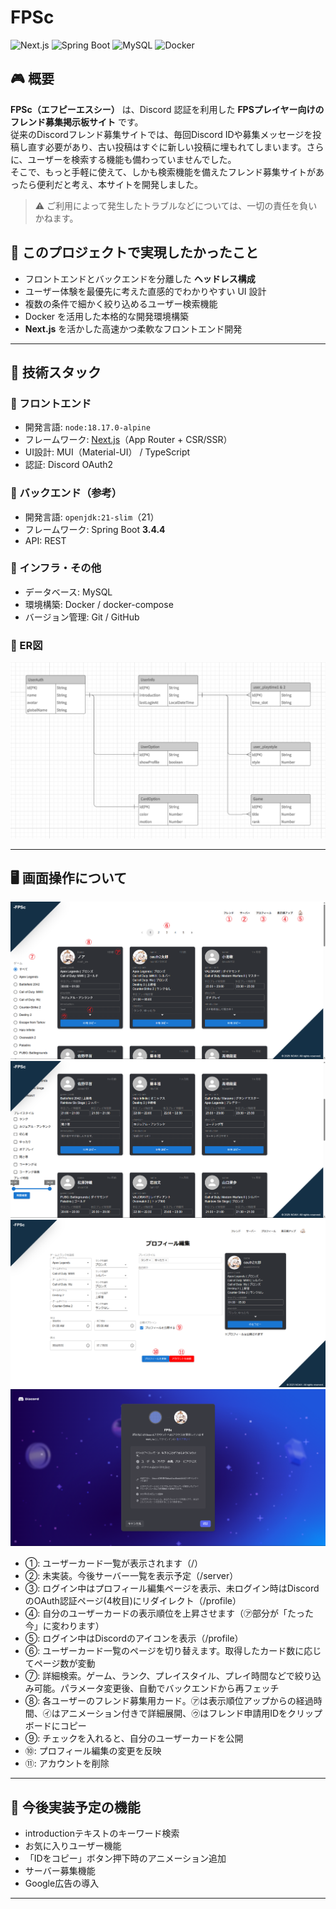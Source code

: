 # FPSc

![Next.js](https://img.shields.io/badge/Framework-Next.js-000?logo=nextdotjs)
![Spring Boot](https://img.shields.io/badge/Backend-SpringBoot-6DB33F?logo=springboot)
![MySQL](https://img.shields.io/badge/Database-MySQL-blue?logo=mysql)
![Docker](https://img.shields.io/badge/DevEnv-Docker-2496ED?logo=docker)

## 🎮 概要

**FPSc（エフピーエスシー）** は、Discord 認証を利用した **FPSプレイヤー向けのフレンド募集掲示板サイト** です。  
従来のDiscordフレンド募集サイトでは、毎回Discord IDや募集メッセージを投稿し直す必要があり、古い投稿はすぐに新しい投稿に埋もれてしまいます。さらに、ユーザーを検索する機能も備わっていませんでした。  
そこで、もっと手軽に使えて、しかも検索機能を備えたフレンド募集サイトがあったら便利だと考え、本サイトを開発しました。

> ⚠️ ご利用によって発生したトラブルなどについては、一切の責任を負いかねます。

## 🌟 このプロジェクトで実現したかったこと

- フロントエンドとバックエンドを分離した **ヘッドレス構成**
- ユーザー体験を最優先に考えた直感的でわかりやすい UI 設計
- 複数の条件で細かく絞り込めるユーザー検索機能
- Docker を活用した本格的な開発環境構築
- **Next.js** を活かした高速かつ柔軟なフロントエンド開発

---

## 🚀 技術スタック

### 🔹 フロントエンド

- 開発言語: `node:18.17.0-alpine`
- フレームワーク: [Next.js](https://nextjs.org/)（App Router + CSR/SSR）
- UI設計: MUI（Material-UI） / TypeScript
- 認証: Discord OAuth2

### 🔸 バックエンド（参考）

- 開発言語: `openjdk:21-slim`（21）
- フレームワーク: Spring Boot **3.4.4**
- API: REST

### 🧱 インフラ・その他

- データベース: MySQL
- 環境構築: Docker / docker-compose
- バージョン管理: Git / GitHub

### 🛄 ER図

![ER](ER.png)

---

## 🖥️ 画面操作について

![md1](md1.png)
![md2](md2.png)
![md3](md3.png)
![md4](md4.png)

- ①: ユーザーカード一覧が表示されます（/）
- ②: 未実装。今後サーバー一覧を表示予定（/server）
- ③: ログイン中はプロフィール編集ページを表示、未ログイン時はDiscordのOAuth認証ページ(4枚目)にリダイレクト（/profile）
- ④: 自分のユーザーカードの表示順位を上昇させます（㋐部分が「たった今」に変わります）
- ⑤: ログイン中はDiscordのアイコンを表示（/profile）
- ⑥: ユーザーカード一覧のページを切り替えます。取得したカード数に応じてページ数が変動
- ⑦: 詳細検索。ゲーム、ランク、プレイスタイル、プレイ時間などで絞り込み可能。パラメータ変更後、自動でバックエンドから再フェッチ
- ⑧: 各ユーザーのフレンド募集用カード。㋐は表示順位アップからの経過時間、㋑はアニメーション付きで詳細展開、㋒はフレンド申請用IDをクリップボードにコピー
- ⑨: チェックを入れると、自分のユーザーカードを公開
- ⑩: プロフィール編集の変更を反映
- ⑪: アカウントを削除

---

## 🔆 今後実装予定の機能

- introductionテキストのキーワード検索
- お気に入りユーザー機能
- 「IDをコピー」ボタン押下時のアニメーション追加
- サーバー募集機能
- Google広告の導入

---
